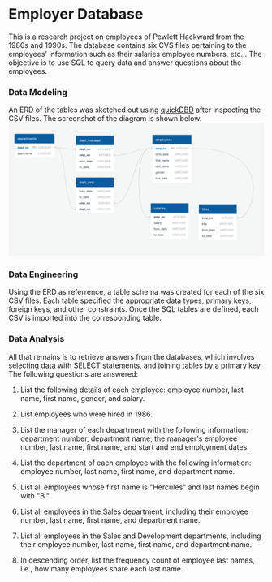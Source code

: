 # Employer Database

This is a research project on employees of Pewlett Hackward from the 1980s and 1990s. The database contains six CVS files pertaining to the employees' information such as their salaries employee numbers, etc... The objective is to use SQL to query data and answer questions about the employees. 

### Data Modeling
An ERD of the tables was sketched out using [quickDBD](http://www.quickdatabasediagrams.com) after inspecting the CSV files. The screenshot of the diagram is shown below. 
![Data Modeling](ERD_HW9.png)

### Data Engineering
Using the ERD as referrence, a table schema was created for each of the six CSV files. Each table specified the appropriate data types, primary keys, foreign keys, and other constraints. Once the SQL tables are defined, each CSV is imported into the corresponding table. 

### Data Analysis
All that remains is to retrieve answers from the databases, which involves selecting data with SELECT statements, and joining tables by a primary key. The following questions are answered:
1. List the following details of each employee: employee number, last name, first name, gender, and salary.

2. List employees who were hired in 1986.

3. List the manager of each department with the following information: department number, department name, the manager's employee number, last name, first name, and start and end employment dates.

4. List the department of each employee with the following information: employee number, last name, first name, and department name.

5. List all employees whose first name is "Hercules" and last names begin with "B."

6. List all employees in the Sales department, including their employee number, last name, first name, and department name.

7. List all employees in the Sales and Development departments, including their employee number, last name, first name, and department name.

8. In descending order, list the frequency count of employee last names, i.e., how many employees share each last name.



